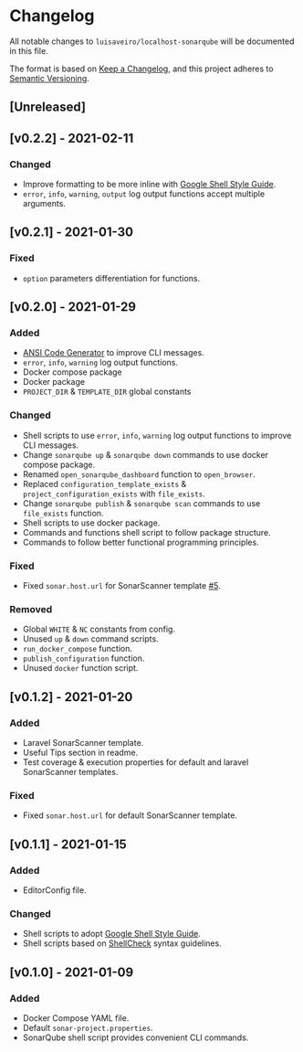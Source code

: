# Changelog
All notable changes to `luisaveiro/localhost-sonarqube` will be documented in this file.

The format is based on [Keep a Changelog](https://keepachangelog.com/en/1.0.0/),
and this project adheres to [Semantic Versioning](https://semver.org/spec/v2.0.0.html).

## [Unreleased]

## [v0.2.2] - 2021-02-11
### Changed
- Improve formatting to be more inline with [Google Shell Style Guide](https://google.github.io/styleguide/shellguide.html).
- `error`, `info`, `warning`, `output` log output functions accept multiple arguments.

## [v0.2.1] - 2021-01-30
### Fixed
- `option` parameters differentiation for functions.

## [v0.2.0] - 2021-01-29

### Added
- [ANSI Code Generator](https://github.com/fidian/ansi) to improve CLI messages.
- `error`, `info`, `warning` log output functions.
- Docker compose package
- Docker package
- `PROJECT_DIR` & `TEMPLATE_DIR` global constants

### Changed
- Shell scripts to use `error`, `info`, `warning` log output functions to improve CLI messages.
- Change `sonarqube up` & `sonarqube down` commands to use docker compose package.
- Renamed `open_sonarqube_dashboard` function to `open_browser`.
- Replaced `configuration_template_exists` & `project_configuration_exists` with `file_exists`.
- Change `sonarqube publish` & `sonarqube scan` commands to use `file_exists` function.
- Shell scripts to use docker package.
- Commands and functions shell script to follow package structure.
- Commands to follow better functional programming principles.

### Fixed
- Fixed `sonar.host.url` for SonarScanner template [#5](https://github.com/luisaveiro/localhost-sonarqube/issues/5).

### Removed
- Global `WHITE` & `NC` constants from config.
- Unused `up` & `down` command scripts.
- `run_docker_compose` function.
- `publish_configuration` function.
- Unused `docker` function script.

## [v0.1.2] - 2021-01-20
### Added
- Laravel SonarScanner template.
- Useful Tips section in readme.
- Test coverage & execution properties for default and laravel SonarScanner templates.

### Fixed
- Fixed `sonar.host.url` for default SonarScanner template.

## [v0.1.1] - 2021-01-15
### Added
- EditorConfig file.

### Changed
- Shell scripts to adopt [Google Shell Style Guide](https://google.github.io/styleguide/shellguide.html).
- Shell scripts based on [ShellCheck](https://github.com/koalaman/shellcheck) syntax guidelines.

## [v0.1.0] - 2021-01-09
### Added
- Docker Compose YAML file.
- Default `sonar-project.properties`.
- SonarQube shell script provides convenient CLI commands.
